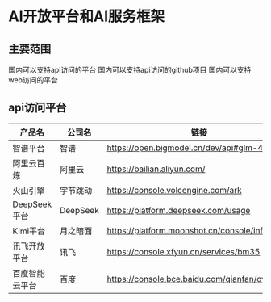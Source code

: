 # AI开放平台和AI服务框架
## 主要范围
国内可以支持api访问的平台
国内可以支持api访问的github项目
国内可以支持web访问的平台

## api访问平台


 

| 产品名                 | 公司名                           | 链接                                   |
|----------------------|--------------------------------|--------------------------------------|
| 智谱平台| 智谱 | https://open.bigmodel.cn/dev/api#glm-4 |
| 阿里云百炼       | 阿里云                            | https://bailian.aliyun.com/            |
| 火山引擎               | 字节跳动                          | https://console.volcengine.com/ark      |
| DeepSeek平台    | DeepSeek                       | https://platform.deepseek.com/usage    |
| Kimi平台           | 月之暗面          | https://platform.moonshot.cn/console/info |
| 讯飞开放平台            | 讯飞                             | https://console.xfyun.cn/services/bm35  |
| 百度智能云平台          | 百度                             | https://console.bce.baidu.com/qianfan/overview |

 
